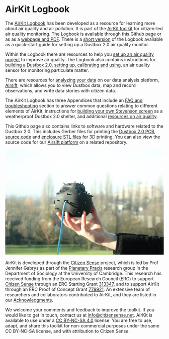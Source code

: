 # AirKit Logbook

The [AirKit Logbook](https://airkit-logbook.citizensense.net/) has been developed as a resource for learning more about air quality and air pollution. It is part of the [AirKit toolkit](https://citizensense.net/kits/airkit/) for citizen-led air quality monitoring. The Logbook is available through this Github page or as as a [webpage and PDF](https://airkit-logbook.citizensense.net/). There is a [short version](https://github.com/citizensense/AirKit_Logbook/blob/main/toolkit_short.md) of the Logbook available as a quick-start guide for setting up a Dustbox 2.0 air quality monitor. 

Within the Logbook there are resources to help you [set up an air quality project](https://github.com/citizensense/AirKit_Logbook/blob/master/toolkit.md#2-air-quality-monitoring) to improve air quality. The Logbook also contains instructions for [building a Dustbox 2.0](https://github.com/citizensense/AirKit_Logbook/blob/master/toolkit.md#3-building-a-dustbox-20), [setting up, calibrating and using](https://github.com/citizensense/AirKit_Logbook/blob/master/toolkit.md#4-setting-up-your-dustbox-in-the-field), an air quality sensor for monitoring particulate matter.

There are resources for [analyzing your data](https://github.com/citizensense/AirKit_Logbook/blob/master/toolkit.md#5-data-analysis-and-data-stories) on our data analysis platform, [Airsift](https://airsift.citizensense.net/), which allows you to view Dustbox data, map and record observations, and write data stories with citizen data. 

The AirKit Logbook has three Appendices that include an [FAQ and troubleshooting](https://github.com/citizensense/AirKit_Logbook/blob/master/toolkit.md#appendix-1-troubleshooting-and-faq) section to answer common questions relating to different elements of AirKit, instructions for [building your own Stevenson screen](https://github.com/citizensense/AirKit_Logbook/blob/master/toolkit.md#appendix-2-building-a-stevenson-screen) as a weatherproof Dustbox 2.0 shelter, and additional [resources on air quality](https://github.com/citizensense/AirKit_Logbook/blob/master/toolkit.md#appendix-3-additional-resources).

This Github page also contains links to software and hardware related to the Dustbox 2.0. This includes Gerber files for printing the [Dustbox 2.0 PCB](https://github.com/citizensense/AirKit_Logbook/tree/main/dustbox_2_0_PCB/GerberFiles), [source code](https://github.com/citizensense/AirKit_Logbook/blob/main/dustbox_2.0_source_code_v13.zip) and [enclosure STL files](https://github.com/citizensense/AirKit_Logbook/tree/main/dustbox_2_0_stl_files) for 3D printing. You can also view the source code for our [Airsift platform](https://github.com/citizensense/airsift3) on a related repository.

<p>
 <img src="./images/3.1_horniman_sensor_focus_soft_background.JPG" alt="A pollen Dustbox 2.0 held up by a hand overlooking London from the Horniman museum" title="Installing a Dustbox at the Horniman Museum and Gardens" width="600"><br>
</p>

AirKit is developed through the [Citizen Sense](https://citizensense.net) project, which is led by Prof Jennifer Gabrys as part of the [Planetary Praxis](https://planetarypraxis.org/) research group in the Department of Sociology at the University of Cambridge. This research has received funding from the European Research Council (ERC) to support [Citizen Sense](https://citizensense.net) through an ERC Starting Grant [313347](https://cordis.europa.eu/project/id/313347), and to support AirKit through an ERC Proof of Concept Grant [779921](https://cordis.europa.eu/project/id/779921). An extensive team of researchers and collaborators contributed to AirKit, and they are listed in our [Acknowledgments](https://github.com/citizensense/AirKit_Logbook/blob/main/toolkit.md#6-summary-and-acknowledgments).

We welcome your comments and feedback to improve the toolkit. If you would like to get in touch, contact us at [info@citizensense.net](mailto:info@citizensense.net). AirKit is available to use under a [CC BY-NC-SA 4.0](https://creativecommons.org/licenses/by-nc-sa/4.0/) license. You are free to use, adapt, and share this toolkit for non-commercial purposes under the same CC BY-NC-SA license, and with attribution to Citizen Sense. 
 
